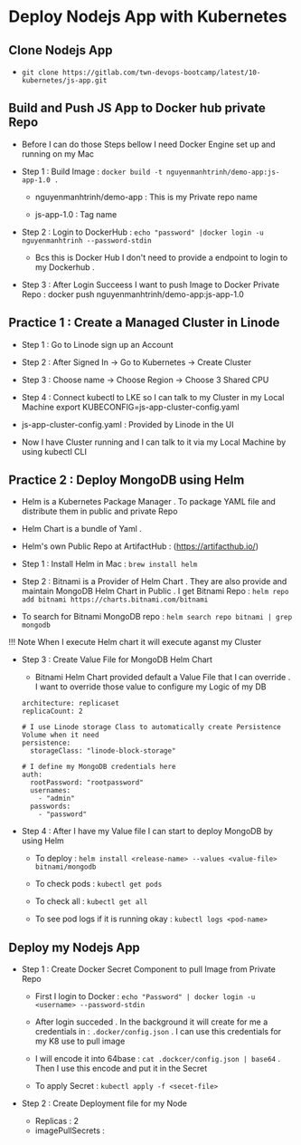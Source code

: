 # Deploy Nodejs App with Kubernetes 

## Clone Nodejs App 

  - `git clone https://gitlab.com/twn-devops-bootcamp/latest/10-kubernetes/js-app.git` 

## Build and Push JS App to Docker hub private Repo 

  - Before I can do those Steps bellow I need Docker Engine set up and running on my Mac
    
  - Step 1 : Build Image : `docker build -t nguyenmanhtrinh/demo-app:js-app-1.0 .`

    -  nguyenmanhtrinh/demo-app : This is my Private repo name
   
    -  js-app-1.0 : Tag name
   
  - Step 2 : Login to DockerHub : `echo "password" |docker login -u nguyenmanhtrinh --password-stdin`

    - Bcs this is Docker Hub I don't need to provide a endpoint to login to my Dockerhub .
   
  - Step 3 : After Login Succeess I want to push Image to Docker Private Repo : docker push nguyenmanhtrinh/demo-app:js-app-1.0

## Practice 1 : Create a Managed Cluster in Linode 

  - Step 1 : Go to Linode sign up an Account

  - Step 2 : After Signed In -> Go to Kubernetes -> Create Cluster
  
  - Step 3 : Choose name -> Choose Region -> Choose 3 Shared CPU
  
  - Step 4 : Connect kubectl to LKE so I can talk to my Cluster in my Local Machine export KUBECONFIG=js-app-cluster-config.yaml
  
  - js-app-cluster-config.yaml : Provided by Linode in the UI
  
  - Now I have Cluster running and I can talk to it via my Local Machine by using kubectl CLI

## Practice 2 : Deploy MongoDB using Helm 

  - Helm is a Kubernetes Package Manager . To package YAML file and distribute them in public and private Repo

  - Helm Chart is a bundle of Yaml .

  - Helm's own Public Repo at ArtifactHub : (https://artifacthub.io/)

  - Step 1 : Install Helm in Mac : `brew install helm`

  - Step 2 : Bitnami is a Provider of Helm Chart . They are also provide and maintain MongoDB Helm Chart in Public . I get Bitnami Repo : `helm repo add bitnami https://charts.bitnami.com/bitnami`

  - To search for Bitnami MongoDB repo : `helm search repo bitnami | grep mongodb`

  !!! Note When I execute Helm chart it will execute aganst my Cluster 

  - Step 3 : Create Value File for MongoDB Helm Chart

    - Bitnami Helm Chart provided default a Value File that I can override . I want to override those value to configure my Logic of my DB
   
    ```
    architecture: replicaset
    replicaCount: 2

    # I use Linode storage Class to automatically create Persistence Volume when it need
    persistence:
      storageClass: "linode-block-storage"
    
    # I define my MongoDB credentials here
    auth: 
      rootPassword: "rootpassword"
      usernames: 
        - "admin"
      passwords: 
        - "password"
    ```

  - Step 4 : After I have my Value file I can start to deploy MongoDB by using Helm

    - To deploy : `helm install <release-name> --values <value-file> bitnami/mongodb`
   
    - To check pods : `kubectl get pods`
   
    - To check all : `kubectl get all`
   
    - To see pod logs if it is running okay : `kubectl logs <pod-name>`

## Deploy my Nodejs App 

  - Step 1 : Create Docker Secret Component to pull Image from Private Repo

    - First I login to Docker : `echo "Password" | docker login -u <username> --password-stdin`
   
    - After login succeded . In the background it will create for me a credentials in : `.docker/config.json` . I can use this credentials for my K8 use to pull image
   
    - I will encode it into 64base : `cat .dockcer/config.json | base64` . Then I use this encode and put it in the Secret

    - To apply Secret : `kubectl apply -f <secet-file>`

  - Step 2 : Create Deployment file for my Node

    - Replicas : 2
    - imagePullSecrets :  <Docker-Secret-Component> 
     
















